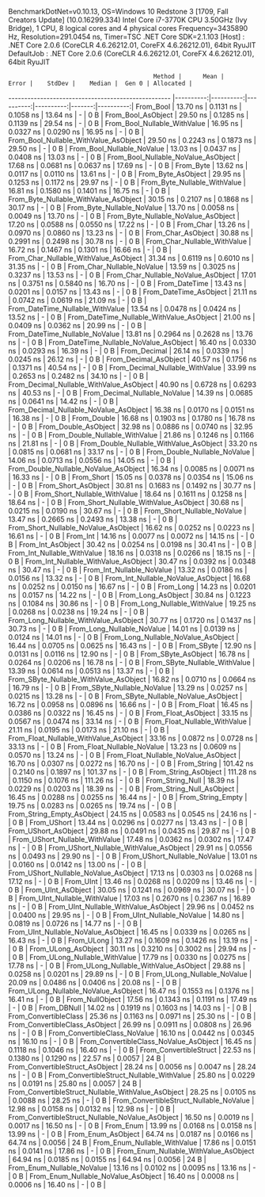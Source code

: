 
BenchmarkDotNet=v0.10.13, OS=Windows 10 Redstone 3 [1709, Fall Creators Update] (10.0.16299.334)
Intel Core i7-3770K CPU 3.50GHz (Ivy Bridge), 1 CPU, 8 logical cores and 4 physical cores
Frequency=3435890 Hz, Resolution=291.0454 ns, Timer=TSC
.NET Core SDK=2.1.103
  [Host]     : .NET Core 2.0.6 (CoreCLR 4.6.26212.01, CoreFX 4.6.26212.01), 64bit RyuJIT
  DefaultJob : .NET Core 2.0.6 (CoreCLR 4.6.26212.01, CoreFX 4.6.26212.01), 64bit RyuJIT


                                             Method |      Mean |     Error |    StdDev |    Median |  Gen 0 | Allocated |
--------------------------------------------------- |----------:|----------:|----------:|----------:|-------:|----------:|
                                          From_Bool |  13.70 ns | 0.1131 ns | 0.1058 ns |  13.64 ns |      - |       0 B |
                                 From_Bool_AsObject |  29.50 ns | 0.1285 ns | 0.1139 ns |  29.54 ns |      - |       0 B |
                       From_Bool_Nullable_WithValue |  16.95 ns | 0.0327 ns | 0.0290 ns |  16.95 ns |      - |       0 B |
              From_Bool_Nullable_WithValue_AsObject |  29.50 ns | 0.2243 ns | 0.1873 ns |  29.50 ns |      - |       0 B |
                         From_Bool_Nullable_NoValue |  13.03 ns | 0.0437 ns | 0.0408 ns |  13.03 ns |      - |       0 B |
                From_Bool_Nullable_NoValue_AsObject |  17.68 ns | 0.0681 ns | 0.0637 ns |  17.69 ns |      - |       0 B |
                                          From_Byte |  13.62 ns | 0.0117 ns | 0.0110 ns |  13.61 ns |      - |       0 B |
                                 From_Byte_AsObject |  29.95 ns | 0.1253 ns | 0.1172 ns |  29.97 ns |      - |       0 B |
                       From_Byte_Nullable_WithValue |  16.81 ns | 0.1580 ns | 0.1401 ns |  16.75 ns |      - |       0 B |
              From_Byte_Nullable_WithValue_AsObject |  30.15 ns | 0.2107 ns | 0.1868 ns |  30.17 ns |      - |       0 B |
                         From_Byte_Nullable_NoValue |  13.70 ns | 0.0058 ns | 0.0049 ns |  13.70 ns |      - |       0 B |
                From_Byte_Nullable_NoValue_AsObject |  17.20 ns | 0.0588 ns | 0.0550 ns |  17.22 ns |      - |       0 B |
                                          From_Char |  13.26 ns | 0.0970 ns | 0.0860 ns |  13.23 ns |      - |       0 B |
                                 From_Char_AsObject |  30.88 ns | 0.2991 ns | 0.2498 ns |  30.78 ns |      - |       0 B |
                       From_Char_Nullable_WithValue |  16.72 ns | 0.1467 ns | 0.1301 ns |  16.66 ns |      - |       0 B |
              From_Char_Nullable_WithValue_AsObject |  31.34 ns | 0.6119 ns | 0.6010 ns |  31.35 ns |      - |       0 B |
                         From_Char_Nullable_NoValue |  13.59 ns | 0.3025 ns | 0.3237 ns |  13.53 ns |      - |       0 B |
                From_Char_Nullable_NoValue_AsObject |  17.01 ns | 0.3751 ns | 0.5840 ns |  16.70 ns |      - |       0 B |
                                      From_DateTime |  13.43 ns | 0.0201 ns | 0.0157 ns |  13.43 ns |      - |       0 B |
                             From_DateTime_AsObject |  21.11 ns | 0.0742 ns | 0.0619 ns |  21.09 ns |      - |       0 B |
                   From_DateTime_Nullable_WithValue |  13.54 ns | 0.0478 ns | 0.0424 ns |  13.52 ns |      - |       0 B |
          From_DateTime_Nullable_WithValue_AsObject |  21.00 ns | 0.0409 ns | 0.0362 ns |  20.99 ns |      - |       0 B |
                     From_DateTime_Nullable_NoValue |  13.81 ns | 0.2964 ns | 0.2628 ns |  13.76 ns |      - |       0 B |
            From_DateTime_Nullable_NoValue_AsObject |  16.40 ns | 0.0330 ns | 0.0293 ns |  16.39 ns |      - |       0 B |
                                       From_Decimal |  26.14 ns | 0.0339 ns | 0.0245 ns |  26.12 ns |      - |       0 B |
                              From_Decimal_AsObject |  40.57 ns | 0.1756 ns | 0.1371 ns |  40.54 ns |      - |       0 B |
                    From_Decimal_Nullable_WithValue |  33.99 ns | 0.2653 ns | 0.2482 ns |  34.10 ns |      - |       0 B |
           From_Decimal_Nullable_WithValue_AsObject |  40.90 ns | 0.6728 ns | 0.6293 ns |  40.53 ns |      - |       0 B |
                      From_Decimal_Nullable_NoValue |  14.39 ns | 0.0685 ns | 0.0641 ns |  14.42 ns |      - |       0 B |
             From_Decimal_Nullable_NoValue_AsObject |  16.38 ns | 0.0170 ns | 0.0151 ns |  16.38 ns |      - |       0 B |
                                        From_Double |  16.68 ns | 0.1903 ns | 0.1780 ns |  16.78 ns |      - |       0 B |
                               From_Double_AsObject |  32.98 ns | 0.0886 ns | 0.0740 ns |  32.95 ns |      - |       0 B |
                     From_Double_Nullable_WithValue |  21.86 ns | 0.1246 ns | 0.1166 ns |  21.81 ns |      - |       0 B |
            From_Double_Nullable_WithValue_AsObject |  33.20 ns | 0.0815 ns | 0.0681 ns |  33.17 ns |      - |       0 B |
                       From_Double_Nullable_NoValue |  14.06 ns | 0.0713 ns | 0.0556 ns |  14.05 ns |      - |       0 B |
              From_Double_Nullable_NoValue_AsObject |  16.34 ns | 0.0085 ns | 0.0071 ns |  16.33 ns |      - |       0 B |
                                         From_Short |  15.05 ns | 0.0378 ns | 0.0354 ns |  15.06 ns |      - |       0 B |
                                From_Short_AsObject |  30.81 ns | 0.1683 ns | 0.1492 ns |  30.77 ns |      - |       0 B |
                      From_Short_Nullable_WithValue |  18.64 ns | 0.1611 ns | 0.1258 ns |  18.64 ns |      - |       0 B |
             From_Short_Nullable_WithValue_AsObject |  30.68 ns | 0.0215 ns | 0.0190 ns |  30.67 ns |      - |       0 B |
                        From_Short_Nullable_NoValue |  13.47 ns | 0.2665 ns | 0.2493 ns |  13.38 ns |      - |       0 B |
               From_Short_Nullable_NoValue_AsObject |  16.62 ns | 0.0252 ns | 0.0223 ns |  16.61 ns |      - |       0 B |
                                           From_Int |  14.16 ns | 0.0077 ns | 0.0072 ns |  14.15 ns |      - |       0 B |
                                  From_Int_AsObject |  30.42 ns | 0.0254 ns | 0.0198 ns |  30.41 ns |      - |       0 B |
                        From_Int_Nullable_WithValue |  18.16 ns | 0.0318 ns | 0.0266 ns |  18.15 ns |      - |       0 B |
               From_Int_Nullable_WithValue_AsObject |  30.47 ns | 0.0392 ns | 0.0348 ns |  30.47 ns |      - |       0 B |
                          From_Int_Nullable_NoValue |  13.32 ns | 0.0186 ns | 0.0156 ns |  13.32 ns |      - |       0 B |
                 From_Int_Nullable_NoValue_AsObject |  16.68 ns | 0.0252 ns | 0.0150 ns |  16.67 ns |      - |       0 B |
                                          From_Long |  14.23 ns | 0.0201 ns | 0.0157 ns |  14.22 ns |      - |       0 B |
                                 From_Long_AsObject |  30.84 ns | 0.1223 ns | 0.1084 ns |  30.86 ns |      - |       0 B |
                       From_Long_Nullable_WithValue |  19.25 ns | 0.0268 ns | 0.0238 ns |  19.24 ns |      - |       0 B |
              From_Long_Nullable_WithValue_AsObject |  30.77 ns | 0.1720 ns | 0.1437 ns |  30.73 ns |      - |       0 B |
                         From_Long_Nullable_NoValue |  14.01 ns | 0.0139 ns | 0.0124 ns |  14.01 ns |      - |       0 B |
                From_Long_Nullable_NoValue_AsObject |  16.44 ns | 0.0705 ns | 0.0625 ns |  16.43 ns |      - |       0 B |
                                         From_SByte |  12.90 ns | 0.0131 ns | 0.0116 ns |  12.90 ns |      - |       0 B |
                                From_SByte_AsObject |  16.78 ns | 0.0264 ns | 0.0206 ns |  16.78 ns |      - |       0 B |
                      From_SByte_Nullable_WithValue |  13.39 ns | 0.0614 ns | 0.0513 ns |  13.37 ns |      - |       0 B |
             From_SByte_Nullable_WithValue_AsObject |  16.82 ns | 0.0710 ns | 0.0664 ns |  16.79 ns |      - |       0 B |
                        From_SByte_Nullable_NoValue |  13.29 ns | 0.0257 ns | 0.0215 ns |  13.28 ns |      - |       0 B |
               From_SByte_Nullable_NoValue_AsObject |  16.72 ns | 0.0958 ns | 0.0896 ns |  16.66 ns |      - |       0 B |
                                         From_Float |  16.45 ns | 0.0386 ns | 0.0322 ns |  16.45 ns |      - |       0 B |
                                From_Float_AsObject |  33.15 ns | 0.0567 ns | 0.0474 ns |  33.14 ns |      - |       0 B |
                      From_Float_Nullable_WithValue |  21.11 ns | 0.0195 ns | 0.0173 ns |  21.10 ns |      - |       0 B |
             From_Float_Nullable_WithValue_AsObject |  33.16 ns | 0.0872 ns | 0.0728 ns |  33.13 ns |      - |       0 B |
                        From_Float_Nullable_NoValue |  13.23 ns | 0.0609 ns | 0.0570 ns |  13.24 ns |      - |       0 B |
               From_Float_Nullable_NoValue_AsObject |  16.70 ns | 0.0307 ns | 0.0272 ns |  16.70 ns |      - |       0 B |
                                        From_String | 101.42 ns | 0.2140 ns | 0.1897 ns | 101.37 ns |      - |       0 B |
                               From_String_AsObject | 111.28 ns | 0.1150 ns | 0.1076 ns | 111.26 ns |      - |       0 B |
                                   From_String_Null |  18.39 ns | 0.0229 ns | 0.0203 ns |  18.39 ns |      - |       0 B |
                          From_String_Null_AsObject |  16.45 ns | 0.0288 ns | 0.0255 ns |  16.44 ns |      - |       0 B |
                                  From_String_Empty |  19.75 ns | 0.0283 ns | 0.0265 ns |  19.74 ns |      - |       0 B |
                         From_String_Empty_AsObject |  24.15 ns | 0.0583 ns | 0.0545 ns |  24.16 ns |      - |       0 B |
                                        From_UShort |  13.44 ns | 0.0296 ns | 0.0277 ns |  13.43 ns |      - |       0 B |
                               From_UShort_AsObject |  29.88 ns | 0.0491 ns | 0.0435 ns |  29.87 ns |      - |       0 B |
                     From_UShort_Nullable_WithValue |  17.48 ns | 0.0362 ns | 0.0302 ns |  17.47 ns |      - |       0 B |
            From_UShort_Nullable_WithValue_AsObject |  29.91 ns | 0.0556 ns | 0.0493 ns |  29.90 ns |      - |       0 B |
                       From_UShort_Nullable_NoValue |  13.01 ns | 0.0160 ns | 0.0142 ns |  13.00 ns |      - |       0 B |
              From_UShort_Nullable_NoValue_AsObject |  17.13 ns | 0.0303 ns | 0.0268 ns |  17.12 ns |      - |       0 B |
                                          From_UInt |  13.46 ns | 0.0268 ns | 0.0209 ns |  13.46 ns |      - |       0 B |
                                 From_UInt_AsObject |  30.05 ns | 0.1241 ns | 0.0969 ns |  30.07 ns |      - |       0 B |
                       From_UInt_Nullable_WithValue |  17.03 ns | 0.2670 ns | 0.2367 ns |  16.89 ns |      - |       0 B |
              From_UInt_Nullable_WithValue_AsObject |  29.96 ns | 0.0452 ns | 0.0400 ns |  29.95 ns |      - |       0 B |
                         From_UInt_Nullable_NoValue |  14.80 ns | 0.0819 ns | 0.0726 ns |  14.77 ns |      - |       0 B |
                From_UInt_Nullable_NoValue_AsObject |  16.45 ns | 0.0339 ns | 0.0265 ns |  16.43 ns |      - |       0 B |
                                         From_ULong |  13.27 ns | 0.1609 ns | 0.1426 ns |  13.19 ns |      - |       0 B |
                                From_ULong_AsObject |  30.11 ns | 0.3210 ns | 0.3002 ns |  29.94 ns |      - |       0 B |
                      From_ULong_Nullable_WithValue |  17.79 ns | 0.0330 ns | 0.0275 ns |  17.78 ns |      - |       0 B |
             From_ULong_Nullable_WithValue_AsObject |  29.88 ns | 0.0258 ns | 0.0201 ns |  29.89 ns |      - |       0 B |
                        From_ULong_Nullable_NoValue |  20.09 ns | 0.0486 ns | 0.0406 ns |  20.08 ns |      - |       0 B |
               From_ULong_Nullable_NoValue_AsObject |  16.47 ns | 0.1553 ns | 0.1376 ns |  16.41 ns |      - |       0 B |
                                    From_NullObject |  17.56 ns | 0.1343 ns | 0.1191 ns |  17.49 ns |      - |       0 B |
                                        From_DBNull |  14.02 ns | 0.1919 ns | 0.1603 ns |  14.03 ns |      - |       0 B |
                              From_ConvertibleClass |  25.36 ns | 0.1163 ns | 0.0971 ns |  25.30 ns |      - |       0 B |
                     From_ConvertibleClass_AsObject |  26.99 ns | 0.0911 ns | 0.0808 ns |  26.96 ns |      - |       0 B |
                      From_ConvertibleClass_NoValue |  16.10 ns | 0.0442 ns | 0.0345 ns |  16.10 ns |      - |       0 B |
             From_ConvertibleClass_NoValue_AsObject |  16.45 ns | 0.1118 ns | 0.1046 ns |  16.40 ns |      - |       0 B |
                             From_ConvertibleStruct |  22.53 ns | 0.1380 ns | 0.1290 ns |  22.57 ns | 0.0057 |      24 B |
                    From_ConvertibleStruct_AsObject |  28.24 ns | 0.0056 ns | 0.0047 ns |  28.24 ns |      - |       0 B |
          From_ConvertibleStruct_Nullable_WithValue |  25.80 ns | 0.0229 ns | 0.0191 ns |  25.80 ns | 0.0057 |      24 B |
 From_ConvertibleStruct_Nullable_WithValue_AsObject |  28.25 ns | 0.0105 ns | 0.0088 ns |  28.25 ns |      - |       0 B |
            From_ConvertibleStruct_Nullable_NoValue |  12.98 ns | 0.0158 ns | 0.0132 ns |  12.98 ns |      - |       0 B |
   From_ConvertibleStruct_Nullable_NoValue_AsObject |  16.50 ns | 0.0019 ns | 0.0017 ns |  16.50 ns |      - |       0 B |
                                          From_Enum |  13.99 ns | 0.0168 ns | 0.0158 ns |  13.99 ns |      - |       0 B |
                                 From_Enum_AsObject |  64.74 ns | 0.0187 ns | 0.0166 ns |  64.74 ns | 0.0056 |      24 B |
                       From_Enum_Nullable_WithValue |  17.86 ns | 0.0151 ns | 0.0141 ns |  17.86 ns |      - |       0 B |
              From_Enum_Nullable_WithValue_AsObject |  64.94 ns | 0.0185 ns | 0.0155 ns |  64.94 ns | 0.0056 |      24 B |
                         From_Enum_Nullable_NoValue |  13.16 ns | 0.0102 ns | 0.0095 ns |  13.16 ns |      - |       0 B |
                From_Enum_Nullable_NoValue_AsObject |  16.40 ns | 0.0008 ns | 0.0006 ns |  16.40 ns |      - |       0 B |
